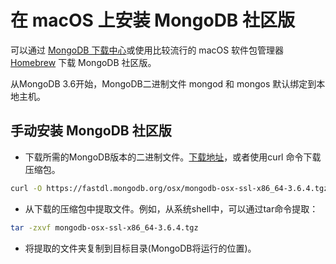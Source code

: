 # 在 macOS 上安装 MongoDB 社区版

可以通过 [MongoDB 下载中心](https://www.mongodb.com/download-center)或使用比较流行的 macOS 软件包管理器 [Homebrew](https://brew.sh/) 下载 MongoDB 社区版。

从MongoDB 3.6开始，MongoDB二进制文件 mongod 和 mongos 默认绑定到本地主机。

## 手动安装 MongoDB 社区版

* 下载所需的MongoDB版本的二进制文件。[下载地址](https://www.mongodb.com/download-center?jmp=nav#community)，或者使用curl 命令下载压缩包。

```sh
curl -O https://fastdl.mongodb.org/osx/mongodb-osx-ssl-x86_64-3.6.4.tgz
```

* 从下载的压缩包中提取文件。例如，从系统shell中，可以通过tar命令提取：

```sh
tar -zxvf mongodb-osx-ssl-x86_64-3.6.4.tgz
```

* 将提取的文件夹复制到目标目录(MongoDB将运行的位置)。

```sh

```
